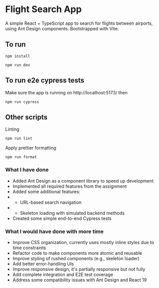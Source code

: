 # Flight Search App

A simple React + TypeScript app to search for flights between airports, using Ant Design components.
Bootstrapped with Vite.

## To run

```
npm install
```

```
npm run dev
```

## To run e2e cypress tests
Make sure the app is running on http://localhost:5173/ then

```
npm run cypress
```
## Other scripts

Linting
```
npm run lint
```
Apply prettier formatting
```
npm run format
```

### What I have done
- Added Ant Design as a component library to speed up development
- Implemented all required features from the assignment
- Added some additional features:
- - URL-based search navigation 
- - Skeleton loading with simulated backend methods
- Created some simple end-to-end Cypress tests

### What I would have done with more time
- Improve CSS organization, currently uses mostly inline styles due to time constraints
- Refactor code to make components more atomic and reusable
- Improve styling of rushed components (e.g., skeleton loader)
- Add better error-handling UIs
- Improve responsive design, it's partially responsive but not fully
- Add complete integration and E2E test coverage
- Address some compatibility issues with Ant Design and React 19
